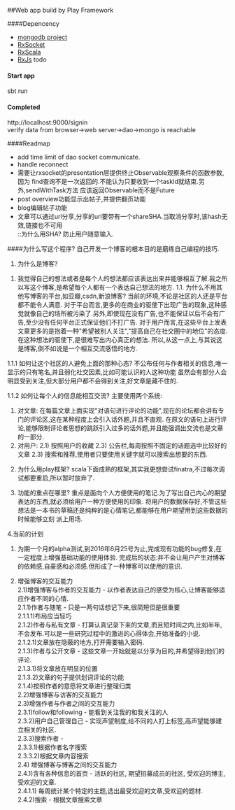 ##Web app build by Play Framework

####Depencency
* [mongodb project](https://github.com/Unlimited-Works/mongodb)
* [RxSocket](https://github.com/LoranceChen/RxSocket)
* [RxScala](https://github.com/ReactiveX/RxScala)
* [RxJs](http://www.bootcdn.cn/rxjs/) todo
#### Start app
sbt run

#### Completed
http://localhost:9000/signin  
verify data from browser->web server->dao->mongo is reachable

####Readmap
* add time limit of dao socket communicate.
* handle reconnect
* 需要让rxsocket的presentation层提供终止Observable观察条件的函数参数,因为
find查询不是一次返回的.不能认为只要收到一个taskId就结束.另外,sendWithTask方法
应该返回Observable而不是Future
* post overview功能显示出帖子,并提供翻页功能
* blog编辑帖子功能
* 文章可以通过url分享,分享的url要带有一个shareSHA.当取消分享时,该hash无效,链接也不可用  
::为什么用SHA? 防止用户随意输入.

####为什么写这个程序?
自己开发一个博客的根本目的是磨练自己编程的技巧.
1. 为什么是博客?
1) 我觉得自己的想法或者是每个人的想法都应该表达出来并能够相互了解.我之所以写这个博客,是希望每个人都有一个表达自己想法的地方.
1.1. 为什么不用其他写博客的平台,如豆瓣,csdn,新浪博客?
当前的环境,不论是社区的人还是平台都不能令人满意.
对于平台而言,更多的在商业的驱使下出现广告的现象,这种感觉就像自己的场所被污染了.另外,即使现在没有广告,也不能保证以后不会有广告,至少没有任何平台正式保证他们不打广告.
对于用户而言,在这些平台上发表文章更多的是抱着一种"希望被别人关注","提高自己在社交圈中的地位"的态度.在这种想法的驱使下,是很难写出内心真正的想法.
所以,从这一点上,与其说这是博客,倒不如说是一个相互交流感悟的地方.

1.1.1 如何让这个社区的人避免上面的那种心态?
不公布任何与作者相关的信息,唯一显示的只有笔名,并且弱化社交因素,比如可能认识的人这种功能
虽然会有部分人会明显受到关注,但大部分用户都不会得到关注,好文章是藏不住的.

1.1.2 如何让每个人的信息能相互交流?
主要使用两个系统:
1) 对文章:
在每篇文章上面实现"对语句进行评论的功能",现在的论坛都会讲有专门的评论区,这在某种程度上会引入话外题,并且不直观.
在原文的语句上进行评论,能够限制评论者思想的跳跃引入过多的话外题,并且能强调出交流也是文章的一部分.
2) 对用户:
2.1) 按照用户的收藏
2.3) 公告栏,每周按照不固定的话题选中比较好的文章
2.3) 搜索和推荐,使用者只要使用关键字就可以搜索出想要的东西.

2. 为什么用play框架?
scala下面成熟的框架,其实我更想尝试finatra,不过每次调试都要重启,所以暂时放弃了.

3. 功能的重点在哪里?
重点是面向个人方便使用的笔记.为了写出自己内心的期望表达的东西,就必须给用户一种方便使用的印象.
将用户的数据保存好,不管这些想法是一本书的草稿还是纯粹的是心情笔记,都能够在用户期望用到这些数据的时候能够立刻
派上用场.

4.当前的计划
1) 为期一个月的alpha测试,到2016年6月25号为止,完成现有功能的bug修复,在一定程度上增强基础功能的使用体验.
完成后的状态:并不会让用户产生对博客的依赖感,自豪感和必须感.但形成了一种博客可以使用的意识.  

2) 增强博客的交互能力  
	2.1)增强博客与作者的交互能力 - 以作者表达自己的感受为核心,让博客能够适应作者不同的心情.  
		2.1.1)作者与随笔 - 只是一两句话想记下来,很简短但是很重要  
			2.1.1.1)布局应当轻巧  
		2.1.2)作者与私有文章 - 打算认真记录下来的文章,而且短时间之内,比如半年,不会发布.可以是一些研究过程中的激进的心得体会,开始准备的小说.  
			2.1.2.1)文章放在隐蔽的地方,打开需要输入密码.  
		2.1.3)作者与公开文章 - 这些文章一开始就是以分享为目的,并希望得到他们的评论.  
			2.1.3.1)将文章放在明显的位置  
			2.1.3.2)文章的句子提供划词评论的功能  
		2.1.4)按照作者的意愿将文章进行整理归类  
	2.2)增强博客与访客的交互能力  
	2.3)增强作者与作者之间的交互能力  
		2.3.1)follow和following - 能看到关注我的和我关注的人  
		2.3.2)用户自己管理自己 - 实现声望制度,给不同的人打上标签,高声望能够建立相关的社区.  
		2.3.3)搜索作者 -  
			2.3.3.1)根据作者名字搜索  
			2.3.3.2)根据文章内容搜索  
	2.4) 增强博客与博客之间的交互能力  
		2.4.1)含有各种信息的首页 - 活跃的社区, 期望招募成员的社区, 受欢迎的博主, 受欢迎的文章.  
			2.4.1.1) 每周统计某个特定的主题,选出最受欢迎的文章,受欢迎的题材.  
		2.4.2)搜索 - 根据文章搜索文章	
